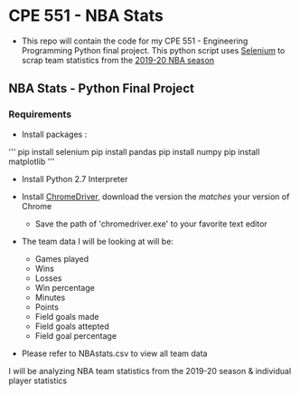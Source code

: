 # CPE 551 - NBA Stats

- This repo will contain the code for my CPE 551 - Engineering Programming Python final project. This python 
script uses [Selenium](https://selenium-python.readthedocs.io/) to scrap team statistics from the [2019-20 NBA season](https://stats.nba.com/teams/traditional/)

## NBA Stats - Python Final Project

### Requirements

- Install packages :  

'''
pip install selenium 
pip install pandas
pip install numpy
pip install matplotlib
'''

- Install Python 2.7 Interpreter

- Install [ChromeDriver](https://sites.google.com/a/chromium.org/chromedriver/downloads), download the version the *matches* your version of Chrome
	- Save the path of 'chromedriver.exe' to your favorite text editor



- The team data I will be looking at will be:
	- Games played
	- Wins
	- Losses
	- Win percentage
	- Minutes
	- Points
	- Field goals made
	- Field goals attepted
	- Field goal percentage

- Please refer to NBAstats.csv to view all team data

 	 

 
I will be analyzing NBA team statistics from the 2019-20 season &
individual player statistics